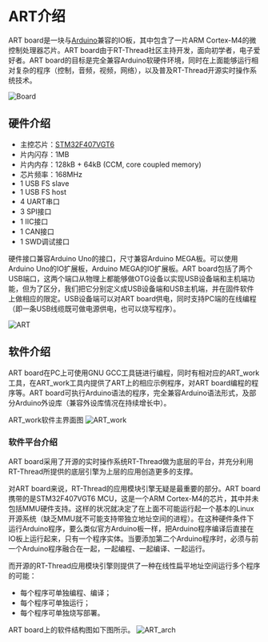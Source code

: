 # ART介绍 #

ART board是一块与[Arduino](http://arduino.cc)兼容的IO板，其中包含了一片ARM Cortex-M4的微控制处理器芯片。ART board由于RT-Thread社区主持开发，面向初学者，电子爱好者。ART board的目标是完全兼容Arduino软硬件环境，同时在上面能够运行相对复杂的程序（控制，音频，视频，网络），以及普及RT-Thread开源实时操作系统技术。

![Board](http://github.com/BernardXiong/myworking/raw/master/ART/ART_board.png)

## 硬件介绍 ##

- 主控芯片：[STM32F407VGT6](http://www.st.com/internet/mcu/product/252140.jsp)
- 片内闪存：1MB
- 片内内存：128kB + 64kB (CCM, core coupled memory)
- 芯片频率：168MHz
- 1 USB FS slave
- 1 USB FS host
- 4 UART串口
- 3 SPI接口
- 1 IIC接口
- 1 CAN接口
- 1 SWD调试接口

硬件接口兼容Arduino Uno的接口，尺寸兼容Arduino MEGA板。可以使用Arduino Uno的IO扩展板，Arduino MEGA的IO扩展板。ART board包括了两个USB端口，这两个端口从物理上都能够做OTG设备以实现USB设备端和主机端功能，但为了区分，我们把它分别定义成USB设备端和USB主机端，并在固件软件上做相应的限定。USB设备端可以对ART board供电，同时支持PC端的在线编程（即一条USB线缆既可做电源供电，也可以烧写程序）。

![ART](http://github.com/BernardXiong/myworking/raw/master/ART/ART_HW.png)

## 软件介绍 ##

ART board在PC上可使用GNU GCC工具链进行编程，同时有相对应的ART_work工具，在ART_work工具内提供了ART上的相应示例程序，对ART board编程的程序等。ART board可执行Arduino语法的程序，完全兼容Arduino语法形式，及部分Arduino外设库（兼容外设库情况在持续增长中）。

ART_work软件主界面图
![ART_work](http://github.com/BernardXiong/myworking/raw/master/ART/ART_work.png)

### 软件平台介绍 ###

ART board采用了开源的实时操作系统RT-Thread做为底层的平台，并充分利用RT-Thread所提供的底层引擎为上层的应用创造更多的支撑。

对ART board来说，RT-Thread的应用模块引擎无疑是最重要的部分。ART board携带的是STM32F407VGT6 MCU，这是一个ARM Cortex-M4的芯片，其中并未包括MMU硬件支持。这样的状况就决定了在上面不可能运行起一个基本的Linux开源系统（缺乏MMU就不可能支持带独立地址空间的进程）。在这种硬件条件下运行Arduino程序，要么类似官方Arduino板一样，把Arduino程序编译后直接在IO板上运行起来，只有一个程序实体。当要添加第二个Arduino程序时，必须与前一个Arduino程序融合在一起，一起编程、一起编译、一起运行。

而开源的RT-Thread应用模块引擎则提供了一种在线性扁平地址空间运行多个程序的可能：

- 每个程序可单独编程、编译；
- 每个程序可单独运行；
- 每个程序可单独烧写部署。

ART board上的软件结构图如下图所示。
![ART_arch](http://github.com/BernardXiong/myworking/raw/master/ART/ART_arch.png)
